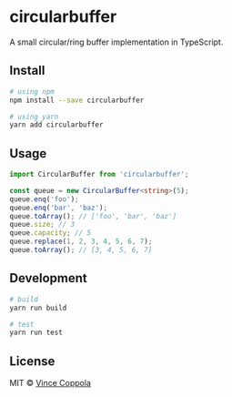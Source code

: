 # circularbuffer

A small circular/ring buffer implementation in TypeScript.

## Install

```sh
# using npm
npm install --save circularbuffer

# using yarn
yarn add circularbuffer
```

## Usage

```ts
import CircularBuffer from 'circularbuffer';

const queue = new CircularBuffer<string>(5);
queue.enq('foo');
queue.enq('bar', 'baz');
queue.toArray(); // ['foo', 'bar', 'baz']
queue.size; // 3
queue.capacity; // 5
queue.replace(1, 2, 3, 4, 5, 6, 7);
queue.toArray(); // [3, 4, 5, 6, 7]

```

## Development

```sh
# build
yarn run build

# test
yarn run test
```

## License

MIT © [Vince Coppola](https://github.com/vincecoppola)
